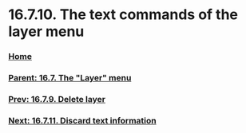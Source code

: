 # 16.7.10. The text commands of the layer menu

### [Home](./00-home.md)
### [Parent: 16.7. The "Layer" menu](./16-07-00-the-layer-menu.md)
### [Prev: 16.7.9. Delete layer](./16-07-09-delete-layer.md)
### [Next: 16.7.11. Discard text information](./16-07-11-discard-text-information.md)
